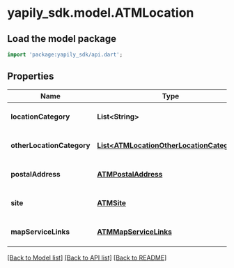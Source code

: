 # yapily_sdk.model.ATMLocation

## Load the model package
```dart
import 'package:yapily_sdk/api.dart';
```

## Properties
Name | Type | Description | Notes
------------ | ------------- | ------------- | -------------
**locationCategory** | **List&lt;String&gt;** |  | [optional] [default to []]
**otherLocationCategory** | [**List&lt;ATMLocationOtherLocationCategory&gt;**](ATMLocationOtherLocationCategory.md) |  | [optional] [default to []]
**postalAddress** | [**ATMPostalAddress**](ATMPostalAddress.md) |  | [optional] [default to null]
**site** | [**ATMSite**](ATMSite.md) |  | [optional] [default to null]
**mapServiceLinks** | [**ATMMapServiceLinks**](ATMMapServiceLinks.md) |  | [optional] [default to null]

[[Back to Model list]](../README.md#documentation-for-models) [[Back to API list]](../README.md#documentation-for-api-endpoints) [[Back to README]](../README.md)


